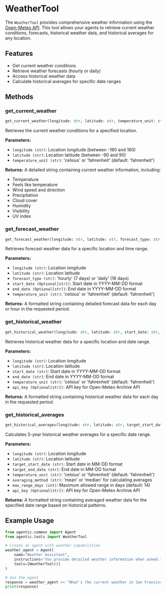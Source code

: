 # WeatherTool

The `WeatherTool` provides comprehensive weather information using the [Open-Meteo API](https://api.open-meteo.com). This tool allows your agents to retrieve current weather conditions, forecasts, historical weather data, and historical averages for any location.

## Features

- Get current weather conditions
- Retrieve weather forecasts (hourly or daily)
- Access historical weather data
- Calculate historical averages for specific date ranges

## Methods

### get_current_weather

```python
get_current_weather(longitude: str, latitude: str, temperature_unit: str)
```

Retrieves the current weather conditions for a specified location.

**Parameters:**

- `longitude (str)`: Location longitude (between -180 and 180)
- `latitude (str)`: Location latitude (between -90 and 90)
- `temperature_unit (str)`: 'celsius' or 'fahrenheit' (default: 'fahrenheit')

**Returns:**
A detailed string containing current weather information, including:

- Temperature
- Feels like temperature
- Wind speed and direction
- Precipitation
- Cloud cover
- Humidity
- Visibility
- UV index

### get_forecast_weather

```python
get_forecast_weather(longitude: str, latitude: str, forecast_type: str, start_date: str, end_date: str, temperature_unit: str)
```

Retrieves forecast weather data for a specific location and time range.

**Parameters:**

- `longitude (str)`: Location longitude
- `latitude (str)`: Location latitude
- `forecast_type (str)`: 'hourly' (7 days) or 'daily' (16 days)
- `start_date (Optional[str])`: Start date in YYYY-MM-DD format
- `end_date (Optional[str])`: End date in YYYY-MM-DD format
- `temperature_unit (str)`: 'celsius' or 'fahrenheit' (default: 'fahrenheit')

**Returns:**
A formatted string containing detailed forecast data for each day or hour in the requested period.

### get_historical_weather

```python
get_historical_weather(longitude: str, latitude: str, start_date: str, end_date: str, temperature_unit: str, api_key: str)
```

Retrieves historical weather data for a specific location and date range.

**Parameters:**

- `longitude (str)`: Location longitude
- `latitude (str)`: Location latitude
- `start_date (str)`: Start date in YYYY-MM-DD format
- `end_date (str)`: End date in YYYY-MM-DD format
- `temperature_unit (str)`: 'celsius' or 'fahrenheit' (default: 'fahrenheit')
- `api_key (Optional[str])`: API key for Open-Meteo Archive API

**Returns:**
A formatted string containing historical weather data for each day in the requested period.

### get_historical_averages

```python
get_historical_averages(longitude: str, latitude: str, target_start_date: str, target_end_date: str, temperature_unit: str, averaging_method: str, max_range_days: int, api_key: str)
```

Calculates 5-year historical weather averages for a specific date range.

**Parameters:**

- `longitude (str)`: Location longitude
- `latitude (str)`: Location latitude
- `target_start_date (str)`: Start date in MM-DD format
- `target_end_date (str)`: End date in MM-DD format
- `temperature_unit (str)`: 'celsius' or 'fahrenheit' (default: 'fahrenheit')
- `averaging_method (str)`: 'mean' or 'median' for calculating averages
- `max_range_days (int)`: Maximum allowed range in days (default: 14)
- `api_key (Optional[str])`: API key for Open-Meteo Archive API

**Returns:**
A formatted string containing averaged weather data for the specified date range based on historical patterns.

## Example Usage

```python
from agentic.common import Agent
from agentic.tools import WeatherTool

# Create an agent with weather capabilities
weather_agent = Agent(
    name="Weather Assistant",
    instructions="You provide detailed weather information when asked.",
    tools=[WeatherTool()]
)

# Use the agent
response = weather_agent << "What's the current weather in San Francisco?"
print(response)
```
